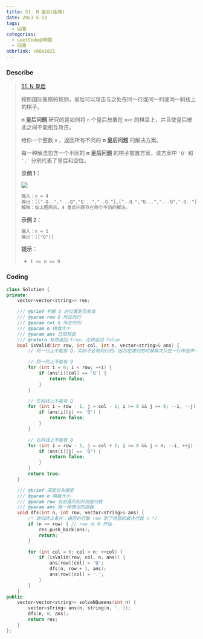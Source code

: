 ```yaml
---
title: 51. N 皇后(困难)
date: 2023-5-13
tags:
  - 回溯
categories:
  - LeetCode必刷题
  - 回溯
abbrlink: c68a1821
---
```


### Describe

> [51. N 皇后](https://leetcode.cn/problems/n-queens/)
>
> 按照国际象棋的规则，皇后可以攻击与之处在同一行或同一列或同一斜线上的棋子。
>
> **n 皇后问题** 研究的是如何将 `n` 个皇后放置在 `n×n` 的棋盘上，并且使皇后彼此之间不能相互攻击。
>
> 给你一个整数 `n` ，返回所有不同的 **n 皇后问题** 的解决方案。
>
> 每一种解法包含一个不同的 **n 皇后问题** 的棋子放置方案，该方案中 `'Q'` 和 `'.'` 分别代表了皇后和空位。
>
>  
>
> **示例 1：**
>
> ![](https://s1.vika.cn/space/2023/05/14/c2c8a401316a449c8b812412306af162)
>
> ```txt
> 输入：n = 4
> 输出：[[".Q..","...Q","Q...","..Q."],["..Q.","Q...","...Q",".Q.."]]
> 解释：如上图所示，4 皇后问题存在两个不同的解法。
> ```
>
> **示例 2：**
>
> ```txt
> 输入：n = 1
> 输出：[["Q"]]
> ```
>
>  
>
> **提示：**
>
> - `1 <= n <= 9`

### Coding

```cpp
class Solution {
private:
    vector<vector<string>> res;

    /// @brief 判断 Q 的位置是否有效
    /// @param row Q 所在的行
    /// @param col Q 所在的列
    /// @param n 棋盘大小
    /// @param ans 已知棋盘
    /// @return 有效返回 true，无效返回 false
    bool isValid(int row, int col, int n, vector<string>& ans) {
        // 同一行上不能有 Q，实际不会有同行的，因为在递归的时候每次只在一行中选中一个位置

        // 同一列上不能有 Q
        for (int i = 0; i < row; ++i) {
            if (ans[i][col] == 'Q') {
                return false;
            }
        }

        // 左斜线上不能有 Q
        for (int i = row - 1, j = col - 1; i >= 0 && j >= 0; --i, --j) {
            if (ans[i][j] == 'Q') {
                return false;
            }
        }

        // 右斜线上不能有 Q
        for (int i = row - 1, j = col + 1; i >= 0 && j < n; --i, ++j) {
            if (ans[i][j] == 'Q') {
                return false;
            }
        }
        return true;
    }

    /// @brief 深度优先搜索
    /// @param n 棋盘大小
    /// @param row 当前遍历到的棋盘行数
    /// @param ans 每一种情况的容器
    void dfs(int n, int row, vector<string>& ans) {
        /* 递归终止条件：遍历的行数 row 到了棋盘的最大行数 n */
        if (n == row) { // row 从 0 开始
            res.push_back(ans);
            return;
        }

        for (int col = 0; col < n; ++col) {
            if (isValid(row, col, n, ans)) {
                ans[row][col] = 'Q';
                dfs(n, row + 1, ans);
                ans[row][col] = '.';
            }
        }
    }
public:
    vector<vector<string>> solveNQueens(int n) {
        vector<string> ans(n, string(n, '.'));
        dfs(n, 0, ans);
        return res;
    }
};
```

